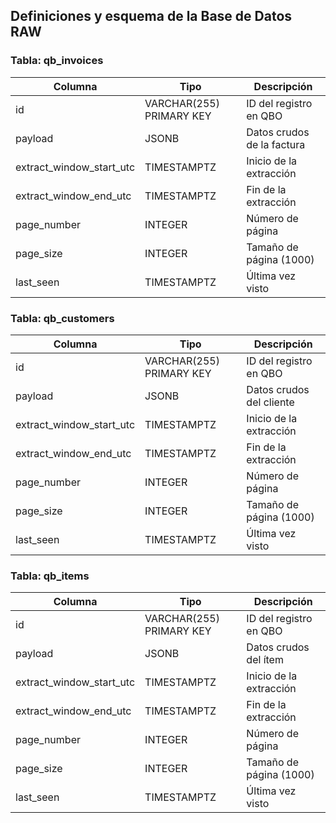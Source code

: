 ## Definiciones y esquema de la Base de Datos RAW

### Tabla: qb_invoices
| Columna | Tipo | Descripción |
|---------|------|-------------|
| id | VARCHAR(255) PRIMARY KEY | ID del registro en QBO |
| payload | JSONB | Datos crudos de la factura |
| extract_window_start_utc | TIMESTAMPTZ | Inicio de la extracción |
| extract_window_end_utc | TIMESTAMPTZ | Fin de la extracción |
| page_number | INTEGER | Número de página |
| page_size | INTEGER | Tamaño de página (1000) |
| last_seen | TIMESTAMPTZ | Última vez visto |

### Tabla: qb_customers
| Columna | Tipo | Descripción |
|---------|------|-------------|
| id | VARCHAR(255) PRIMARY KEY | ID del registro en QBO |
| payload | JSONB | Datos crudos del cliente |
| extract_window_start_utc | TIMESTAMPTZ | Inicio de la extracción |
| extract_window_end_utc | TIMESTAMPTZ | Fin de la extracción |
| page_number | INTEGER | Número de página |
| page_size | INTEGER | Tamaño de página (1000) |
| last_seen | TIMESTAMPTZ | Última vez visto |

### Tabla: qb_items
| Columna | Tipo | Descripción |
|---------|------|-------------|
| id | VARCHAR(255) PRIMARY KEY | ID del registro en QBO |
| payload | JSONB | Datos crudos del ítem |
| extract_window_start_utc | TIMESTAMPTZ | Inicio de la extracción |
| extract_window_end_utc | TIMESTAMPTZ | Fin de la extracción |
| page_number | INTEGER | Número de página |
| page_size | INTEGER | Tamaño de página (1000) |
| last_seen | TIMESTAMPTZ | Última vez visto |
